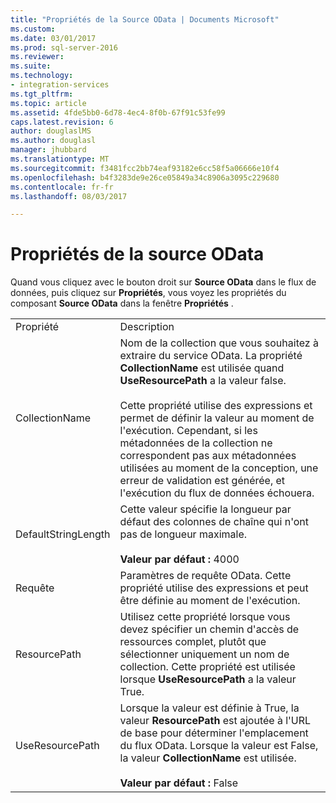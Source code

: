 ```yaml
---
title: "Propriétés de la Source OData | Documents Microsoft"
ms.custom: 
ms.date: 03/01/2017
ms.prod: sql-server-2016
ms.reviewer: 
ms.suite: 
ms.technology:
- integration-services
ms.tgt_pltfrm: 
ms.topic: article
ms.assetid: 4fde5bb0-6d78-4ec4-8f0b-67f91c53fe99
caps.latest.revision: 6
author: douglaslMS
ms.author: douglasl
manager: jhubbard
ms.translationtype: MT
ms.sourcegitcommit: f3481fcc2bb74eaf93182e6cc58f5a06666e10f4
ms.openlocfilehash: b4f3283de9e26ce05849a34c8906a3095c229680
ms.contentlocale: fr-fr
ms.lasthandoff: 08/03/2017

---
```

# <a name="odata-source-properties"></a>Propriétés de la source OData
  Quand vous cliquez avec le bouton droit sur **Source OData** dans le flux de données, puis cliquez sur **Propriétés**, vous voyez les propriétés du composant **Source OData** dans la fenêtre **Propriétés** .  
  
|||  
|-|-|  
|Propriété|Description|  
|CollectionName|Nom de la collection que vous souhaitez à extraire du service OData. La propriété **CollectionName** est utilisée quand **UseResourcePath** a la valeur false.<br /><br /> Cette propriété utilise des expressions et permet de définir la valeur au moment de l'exécution. Cependant, si les métadonnées de la collection ne correspondent pas aux métadonnées utilisées au moment de la conception, une erreur de validation est générée, et l'exécution du flux de données échouera.|  
|DefaultStringLength|Cette valeur spécifie la longueur par défaut des colonnes de chaîne qui n'ont pas de longueur maximale.<br /><br /> **Valeur par défaut :** 4000|  
|Requête|Paramètres de requête OData. Cette propriété utilise des expressions et peut être définie au moment de l'exécution.|  
|ResourcePath|Utilisez cette propriété lorsque vous devez spécifier un chemin d'accès de ressources complet, plutôt que sélectionner uniquement un nom de collection. Cette propriété est utilisée lorsque **UseResourcePath** a la valeur True.|  
|UseResourcePath|Lorsque la valeur est définie à True, la valeur **ResourcePath** est ajoutée à l'URL de base pour déterminer l'emplacement du flux OData. Lorsque la valeur est False, la valeur **CollectionName** est utilisée.<br /><br /> **Valeur par défaut :** False|  
  
  
